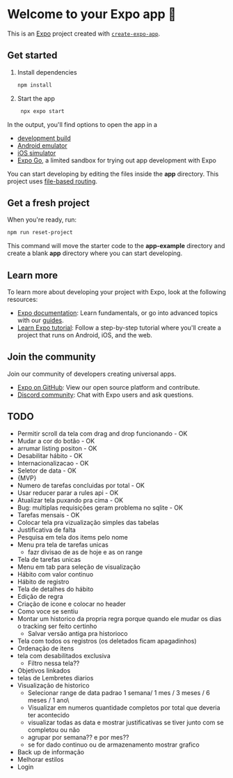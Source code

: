 # Welcome to your Expo app 👋

This is an [Expo](https://expo.dev) project created with [`create-expo-app`](https://www.npmjs.com/package/create-expo-app).

## Get started

1. Install dependencies

   ```bash
   npm install
   ```

2. Start the app

   ```bash
    npx expo start
   ```

In the output, you'll find options to open the app in a

- [development build](https://docs.expo.dev/develop/development-builds/introduction/)
- [Android emulator](https://docs.expo.dev/workflow/android-studio-emulator/)
- [iOS simulator](https://docs.expo.dev/workflow/ios-simulator/)
- [Expo Go](https://expo.dev/go), a limited sandbox for trying out app development with Expo

You can start developing by editing the files inside the **app** directory. This project uses [file-based routing](https://docs.expo.dev/router/introduction).

## Get a fresh project

When you're ready, run:

```bash
npm run reset-project
```

This command will move the starter code to the **app-example** directory and create a blank **app** directory where you can start developing.

## Learn more

To learn more about developing your project with Expo, look at the following resources:

- [Expo documentation](https://docs.expo.dev/): Learn fundamentals, or go into advanced topics with our [guides](https://docs.expo.dev/guides).
- [Learn Expo tutorial](https://docs.expo.dev/tutorial/introduction/): Follow a step-by-step tutorial where you'll create a project that runs on Android, iOS, and the web.

## Join the community

Join our community of developers creating universal apps.

- [Expo on GitHub](https://github.com/expo/expo): View our open source platform and contribute.
- [Discord community](https://chat.expo.dev): Chat with Expo users and ask questions.

## TODO

- Permitir scroll da tela com drag and drop funcionando - OK
- Mudar a cor do botão - OK 
- arrumar listing positon - OK
- Desabilitar hábito - OK 
- Internacionalizacao - OK
- Seletor de data - OK
- {MVP} 
- Numero de tarefas concluidas por total - OK
- Usar reducer parar a rules api - OK 
- Atualizar tela puxando pra cima - OK
- Bug: multiplas requisições geram problema no sqlite - OK
- Tarefas mensais - OK 
- Colocar tela pra vizualização simples das tabelas
- Justificativa de falta
- Pesquisa em tela dos items pelo nome
- Menu pra tela de tarefas unicas
   - fazr divisao de as de hoje e as on range
- Tela de tarefas unicas
- Menu em tab para seleção de visualização
- Hábito com valor continuo
- Hábito de registro
- Tela de detalhes do hábito 
- Edição de regra
- Criação de icone e colocar no header
- Como voce se sentiu
 - Montar um historico da propria regra porque quando ele mudar os dias o tracking ser feito certinho
   - Salvar versão antiga pra historioco
- Tela com todos os registros (os deletados ficam apagadinhos)
- Ordenação de itens
- tela com desabilitados exclusiva
   - Filtro nessa tela??
- Objetivos linkados
- telas de  Lembretes diarios
- Visualização de historico
   - Selecionar range de data padrao 1 semana/ 1 mes / 3 meses / 6 meses / 1 ano\
   - Visualizar em numeros quantidade completos por total que deveria ter acontecido
   - visualizar todas as data e mostrar justificativas se tiver junto com se completou ou não 
   - agrupar por semana?? e por mes??
   - se for dado continuo ou de armazenamento mostrar grafico
- Back up de informação
- Melhorar estilos
- Login
